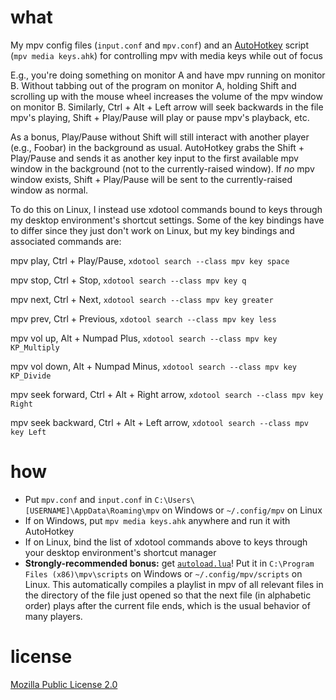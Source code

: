 # what
My mpv config files (`input.conf` and `mpv.conf`) and an [AutoHotkey](https://www.autohotkey.com) script (`mpv media keys.ahk`) for controlling mpv with media keys while out of focus

E.g., you're doing something on monitor A and have mpv running on monitor B. Without tabbing out of the program on monitor A, holding Shift and scrolling up with the mouse wheel increases the volume of the mpv window on monitor B. Similarly, Ctrl + Alt + Left arrow will seek backwards in the file mpv's playing, Shift + Play/Pause will play or pause mpv's playback, etc.

As a bonus, Play/Pause without Shift will still interact with another player (e.g., Foobar) in the background as usual. AutoHotkey grabs the Shift + Play/Pause and sends it as another key input to the first available mpv window in the background (not to the currently-raised window). If *no* mpv window exists, Shift + Play/Pause will be sent to the currently-raised window as normal.

To do this on Linux, I instead use xdotool commands bound to keys through my desktop environment's shortcut settings. Some of the key bindings have to differ since they just don't work on Linux, but my key bindings and associated commands are:

mpv play, Ctrl + Play/Pause, `xdotool search --class mpv key space`

mpv stop, Ctrl + Stop, `xdotool search --class mpv key q`

mpv next, Ctrl + Next, `xdotool search --class mpv key greater`

mpv prev, Ctrl + Previous, `xdotool search --class mpv key less`

mpv vol up, Alt + Numpad Plus, `xdotool search --class mpv key KP_Multiply`

mpv vol down, Alt + Numpad Minus, `xdotool search --class mpv key KP_Divide`

mpv seek forward, Ctrl + Alt + Right arrow, `xdotool search --class mpv key Right`

mpv seek backward, Ctrl + Alt + Left arrow, `xdotool search --class mpv key Left`

# how
- Put `mpv.conf` and `input.conf` in `C:\Users\[USERNAME]\AppData\Roaming\mpv` on Windows or `~/.config/mpv` on Linux
- If on Windows, put `mpv media keys.ahk` anywhere and run it with AutoHotkey
- If on Linux, bind the list of xdotool commands above to keys through your desktop environment's shortcut manager
- **Strongly-recommended bonus:** get [`autoload.lua`](https://github.com/mpv-player/mpv/blob/master/TOOLS/lua/autoload.lua)! Put it in `C:\Program Files (x86)\mpv\scripts` on Windows or `~/.config/mpv/scripts` on Linux. This automatically compiles
a playlist in mpv of all relevant files in the directory of the file just opened so that the next file (in alphabetic order)
plays after the current file ends, which is the usual behavior of many players.

# license
[Mozilla Public License 2.0](https://mozilla.org/MPL/2.0/)
